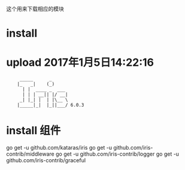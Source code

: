 这个用来下载相应的模块
# install

# upload 2017年1月5日14:22:16

         _____      _
        |_   _|    (_)
          | |  ____ _  ___
          | | | __|| |/ __|
         _| |_| |  | |\__ \
        |_____|_|  |_||___/ 6.0.3 
        

# install 组件
go get -u github.com/kataras/iris
go get -u github.com/iris-contrib/middleware
go get -u github.com/iris-contrib/logger
go get -u github.com/iris-contrib/graceful